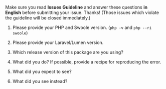 Make sure you read **Issues Guideline** and answer these questions **in English** before submitting your issue. Thanks!
(Those issues which violate the guideline will be closed immediately.)

1. Please provide your PHP and Swoole version. (`php -v` and `php --ri swoole`)



2. Please provide your Laravel/Lumen version.



3. Which release version of this package are you using?



4. What did you do? If possible, provide a recipe for reproducing the error.



5. What did you expect to see?



6. What did you see instead?


